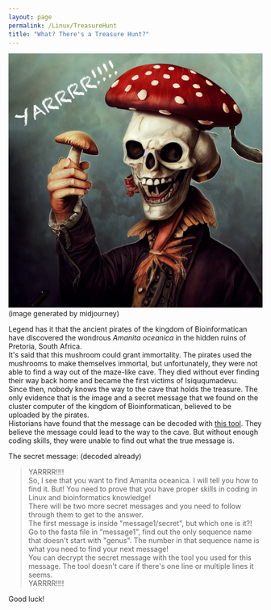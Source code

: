 ```yaml
---
layout: page
permalink: /Linux/TreasureHunt
title: "What? There's a Treasure Hunt?"
---
```


![pirate](../img/pirate.jpg)
(image generated by midjourney)

Legend has it that the ancient pirates of the kingdom of Bioinformatican have discovered the wondrous <i>Amanita oceanica</i> in the hidden ruins of Pretoria, South Africa.  
It's said that this mushroom could grant immortality. The pirates used the mushrooms to make themselves immortal, but unfortunately, they were not able to find a way out of the maze-like cave. They died without ever finding their way back home and became the first victims of Isiququmadevu.  
Since then, nobody knows the way to the cave that holds the treasure. The only evidence that is the image and a secret message that we found on the cluster computer of the kingdom of Bioinformatican, believed to be uploaded by the pirates.  
Historians have found that the message can be decoded with [this tool](https://www.online-toolz.com/tools/text-encryption-decryption.php). They believe the message could lead to the way to the cave. But without enough coding skills, they were unable to find out what the true message is.  

The secret message: (decoded already)
  
> YARRRR!!!!  
  So, I see that you want to find Amanita oceanica. I will tell you how to find it. But! You need to prove that you have proper skills in coding in Linux and bioinformatics knowledge!  
  There will be two more secret messages and you need to follow through them to get to the answer.  
  The first message is inside "message1/secret", but which one is it?! Go to the fasta file in "message1", find out the only sequence name that doesn't start with "genus". The number in that sequence name is what you need to find your next message!  
  You can decrypt the secret message with the tool you used for this message. The tool doesn't care if there's one line or multiple lines it seems.  
  YARRRR!!!!


Good luck!
